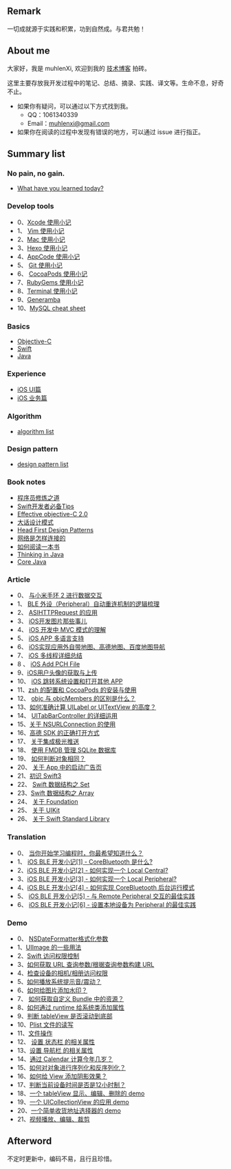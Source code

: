 ## Remark

一切成就源于实践和积累，功到自然成。与君共勉！

## About me

大家好，我是 muhlenXi,  欢迎到我的 [技术博客](http://www.muhlenxi.com) 拍砖。

这里主要存放我开发过程中的笔记、总结、摘录、实践、译文等。生命不息，好奇不止。

- 如果你有疑问，可以通过以下方式找到我。
	- QQ：1061340339
	- Email：<muhlenxi@gmail.com>
- 如果你在阅读的过程中发现有错误的地方，可以通过 issue 进行指正。

## Summary list

### No pain, no gain.

- [What have you learned today?](/What-have-you-learned-today)

### Develop tools

- 0、[Xcode 使用小记](/ide/Xcode-skills.md)
- 1、 [Vim 使用小记](/ide/vim-skills.md) 
- 2、[Mac 使用小记](/ide/Mac-skills.md)
- 3、[Hexo 使用小记](/ide/How-to-make-a-blog-by-Hexo.md)
- 4、[AppCode 使用小记](/ide/AppCode-skills.md)
- 5、 [Git 使用小记](/ide/Git-skills.md)
- 6、 [CocoaPods 使用小记](/ide/CocoaPods-skills.md)
- 7、[RubyGems 使用小记](/ide/Gem-skills.md)
- 8、[Terminal 使用小记](/ide/Terminal-skill.md)
- 9、[Generamba](/ide/generamba.md)
- 10、[MySQL cheat sheet](https://github.com/muhlenXi-Team/mysql-cheat-sheet)

### Basics

- [Objective-C](/knowledge/oc-basics.md)
- [Swift](/knowledge/swift-basics.md)
- [Java](/knowledge/java-basics.md)

### Experience

- [iOS UI篇](/tuiqiaoNote/UserInterface.md)
- [iOS 业务篇](/tuiqiaoNote/Business.md)

### Algorithm

- [algorithm list](https://github.com/muhlenXi/algorithm)

### Design pattern

- [design pattern list](https://github.com/muhlenXi/design-patterns)

### Book notes

-  [程序员修炼之道](/books/The-Pragmatic-Programmer.md) 
- [Swift开发者必备Tips](/books/Swift-Tips.md)
- [Effective objective-C 2.0](/books/Effective-objective-C-2-0.md) 
-  [大话设计模式](/books/Dahua-Design-Pattern.md)
- [Head First Design Patterns](/books/Head-First-Design-Patterns.md)
- [网络是怎样连接的](/books/How-is-the-network-connected.md)
- [如何阅读一本书](/books/How-to-read-a-book.md)
- [Thinking in Java](/books/thinking-in-java.md)
- [Core Java](/books/core-java.md)

### Article

- 0、 [与小米手环 2 进行数据交互](/article/iOS-Bluetooth-Low-Energy-Develop-Chapter7.md) 
- 1、 [ BLE 外设（Peripheral）自动重连机制的逻辑梳理](/article/About-Ble-Auto-Connecting.md) 
- 2、 [ASIHTTPRequest 的应用](/article/ASIHTTPRequest.md) 
- 3、 [iOS开发图片那些事儿](/article/About-Images.md)
- 4、 [iOS 开发中 MVC 模式的理解](/article/MVC.md) 
- 5、 [iOS APP 多语言支持](/article/Localized-Language.md) 
- 6、 [iOS实现应用外自带地图、高德地图、百度地图导航](/article/Map-Guide.md)
- 7、 [iOS 多线程详细总结](/article/multithreading.md)
- 8 、 [iOS Add PCH File](/article/iOS-Add-PCH-File.md)
- 9、[iOS用户头像的获取与上传](/Files/Upload-images.md) 
- 10、 [iOS 跳转系统设置和打开其他 APP](/article/System-Settings.md) 
- 11、[zsh 的配置和 CocoaPods 的安装与使用](/article/zsh-and-CocoaPods.md)
- 12、 [objc 与 objcMembers 的区别是什么？](/article/objcmembers.md)
- 13、[如何准确计算 UILabel or UITextView 的高度？](/article/calculate.md) 
- 14、 [UITabBarController 的详细运用](/article/UITabBarController.md) 
- 15、[关于 NSURLConnection 的使用](/article/NSURLConnection.md) 
- 16、[高德 SDK 的正确打开方式](/article/Gaode-Map.md) 
- 17、 [关于集成极光推送](/article/Jiguang-Push.md)
- 18、 [使用 FMDB 管理 SQLite 数据库](/article/FMDB.md)
- 19、 [如何判断对象相同？](/article/Equal-Object.md)
- 20、 [关于 App 中的启动广告页](/article/Advertisement.md)
- 21、[初识 Swift3](/article/Swift3.md)
- 22、 [Swift 数据结构之 Set](/article/Swift-Set.md) 
- 23、[Swift 数据结构之 Array](/article/Swift-Array.md) 
- 24、 [关于 Foundation](/article/About-Foundation.md)
- 25、 [关于 UIKit](/article/About-UIKit.md)
- 26、 [关于 Swift Standard Library](/article/About-SwiftStandardLibrary.md)

### Translation

- 0、 [当你开始学习编程时，你最希望知道什么？](/translations/Quora_27things.md) 
- 1、 [iOS BLE 开发小记[1] - CoreBluetooth 是什么?](/translations/iOS-Bluetooth-Low-Energy-Develop-Chapter1.md) 
- 2、[iOS BLE 开发小记[2] - 如何实现一个 Local Central?](/translations/iOS-Bluetooth-Low-Energy-Develop-Chapter2.md) 
- 3、[iOS BLE 开发小记[3] - 如何实现一个 Local Peripheral?](/translations/iOS-Bluetooth-Low-Energy-Develop-Chapter3.md) 
- 4、[iOS BLE 开发小记[4] - 如何实现 CoreBluetooth 后台运行模式](/translations/iOS-Bluetooth-Low-Energy-Develop-Chapter4.md)
- 5、 [iOS BLE 开发小记[5] - 与 Remote Peripheral 交互的最佳实践](/translations/iOS-Bluetooth-Low-Energy-Develop-Chapter5.md) 
- 6、 [iOS BLE 开发小记[6] - 设置本地设备为 Peripheral 的最佳实践](/translations/iOS-Bluetooth-Low-Energy-Develop-Chapter6.md) 

### Demo

- 0、 [NSDateFormatter格式化参数](https://gist.github.com/muhlenXi/e9a506d2b0a94bdc1438a58994216374)
- 1、[UIImage 的一些用法](/article/UIImage.md)
- 2、[Swift 访问权限控制](/article/Swift-Access-Control.md)
- 3、[如何获取 URL 查询参数/根据查询参数构建 URL](https://gist.github.com/muhlenXi/fa0f281b88372d2486e9c107a8b011ca) 
- 4、[检查设备的相机/相册访问权限](https://gist.github.com/muhlenXi/f6baa6352aea7455758032b61f9b78df) 
- 5、[如何播放系统提示音/震动？](https://gist.github.com/muhlenXi/d8f04184950db3a459b099664b401a79)
- 6、[如何给图片添加水印？](https://gist.github.com/muhlenXi/d482331e9e285e5830c40154e383c2ea)
- 7、 [如何获取自定义 Bundle 中的资源？](https://gist.github.com/muhlenXi/160d87662264219261e5ada75aab626e)
- 8、[如何通过 runtime 给系统类添加属性](https://gist.github.com/muhlenXi/592627df3b130f3d34522a6e0ed07c1b)
- 9、[判断 tableView 是否滚动到底部](https://gist.github.com/muhlenXi/8c3719d68852238ec8ca6a4efab6077f)
- 10、[Plist 文件的读写](https://gist.github.com/muhlenXi/893b4b9298935f3b09ab68635d21e839)
- 11、[文件操作](https://gist.github.com/muhlenXi/5f91377a843a866808bf4ca758d06864) 
- 12、 [设置 状态栏 的相关属性](https://gist.github.com/muhlenXi/b134e6ed3e0b1ffe19821a3f3e8bd25e)
- 13、[设置 导航栏 的相关属性](https://gist.github.com/muhlenXi/88291978d0b595cea3e067f83d639486)
- 14、[通过 Calendar 计算今年几岁？](https://gist.github.com/muhlenXi/fd74fee2d418971ddb42a67397b95c02)
- 15、[如何对对象进行序列化和反序列化？](https://gist.github.com/muhlenXi/5461013488f5c33cfc7e6adf21123557)
- 16、[如何给 View 添加阴影效果？](https://gist.github.com/muhlenXi/f05e49eb66286ef4e93815f8b30ac4d7)
- 17、[判断当前设备时间是否是12小时制？](https://gist.github.com/muhlenXi/dcd4ead464270278f5726e211ecacbde)
- 18、[一个 tableView 显示、编辑、删除的 demo](https://gist.github.com/muhlenXi/12cd17d87f782174f275af7fb4661c15)
- 19、[一个 UICollectionView 的应用 demo](https://gist.github.com/muhlenXi/60a9be0eaddf0636869de6929ee593d4)
- 20、[一个简单收货地址选择器的 demo](https://gist.github.com/muhlenXi/6d32966d5fc5602478b3ab4eea784846)
- 21、[视频播放、编辑、裁剪](https://github.com/muhlenXi-Team/video-edit-demo)

## Afterword

不定时更新中，编码不易，且行且珍惜。
